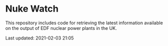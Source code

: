 # Nuke Watch

This repository includes code for retrieving the latest information available on the output of EDF nuclear power plants in the UK.

Last updated: 2021-02-03 21:05